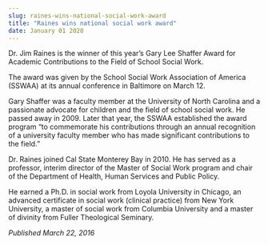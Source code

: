 ```yaml
---
slug: raines-wins-national-social-work-award
title: "Raines wins national social work award"
date: January 01 2020
---
```


<p>Dr. Jim Raines is the winner of this year’s Gary Lee Shaffer Award for Academic Contributions to the Field of School Social Work. </p><p>The award was given by the School Social Work Association of America &#40;SSWAA&#41; at its annual conference in Baltimore on March 12.
</p><p>Gary Shaffer was a faculty member at the University of North Carolina and a passionate advocate for children and the field of school social work. He passed away in 2009. Later that year, the SSWAA established the award program “to commemorate his contributions through an annual recognition of a university faculty member who has made significant contributions to the field.”
</p><p>Dr. Raines joined Cal State Monterey Bay in 2010. He has served as a professor, interim director of the Master of Social Work program and chair of the Department of Health, Human Services and Public Policy.
</p><p>He earned a Ph.D. in social work from Loyola University in Chicago, an advanced certificate in social work &#40;clinical practice&#41; from New York University, a master of social work from Columbia University and a master of divinity from Fuller Theological Seminary.
</p><p><em>Published March 22, 2016</em>
</p>

